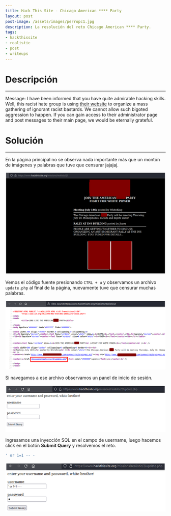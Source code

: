 ```yaml
---
title: Hack This Site - Chicago American **** Party
layout: post
post-image: /assets/images/perropc1.jpg 
description: La resolución del reto Chicago American **** Party. 
tags:
- hackthissite
- realistic
- post
- writeups
---
```

# Descripción
---

Message: I have been informed that you have quite admirable hacking skills. Well, this racist hate group is using [their website](https://www.hackthissite.org/missions/realistic/2) to organize a mass gathering of ignorant racist bastards. We cannot allow such bigoted aggression to happen. If you can gain access to their administrator page and post messages to their main page, we would be eternally grateful.


# Solución
---

En la página principal no se observa nada importante más que un montón de imágenes y palabras que tuve que censurar jajajaj.

![](/images/images-hts-realistic/lab2-1.png)

Vemos el código fuente presionando `CTRL + u` y observamos un archivo `update.php` al final de la página, nuevamente tuve que censurar muchas palabras.

![](/images/images-hts-realistic/lab2-2.png)

Si navegamos a ese archivo observamos un panel de inicio de sesión.

![](/images/images-hts-realistic/lab2-3.png)

Ingresamos una inyección SQL en el campo de username, luego hacemos click en el botón **Submit Query** y resolvemos el reto.

```sql
' or 1=1 -- -
```

![](/images/images-hts-realistic/lab2-4.png)


